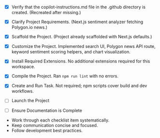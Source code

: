 - [x] Verify that the copilot-instructions.md file in the .github directory is created. (Recreated after missing.)

- [x] Clarify Project Requirements. (Next.js sentiment analyzer fetching Polygon.io news.)

- [x] Scaffold the Project. (Project already scaffolded with Next.js defaults.)

- [x] Customize the Project. Implemented search UI, Polygon news API route, keyword sentiment scoring helpers, and chart visualization.

- [x] Install Required Extensions. No additional extensions required for this workspace.

- [x] Compile the Project. Ran `npm run lint` with no errors.

- [x] Create and Run Task. Not required; npm scripts cover build and dev workflows.

- [ ] Launch the Project
	<!--
	Verify that all previous steps have been completed.
	Prompt user for debug mode, launch only if confirmed.
	 -->

- [ ] Ensure Documentation is Complete
	<!--
	Verify that all previous steps have been completed.
	Verify that README.md and the copilot-instructions.md file in the .github directory exists and contains current project information.
	Clean up the copilot-instructions.md file in the .github directory by removing all HTML comments.
	 -->

- Work through each checklist item systematically.
- Keep communication concise and focused.
- Follow development best practices.
